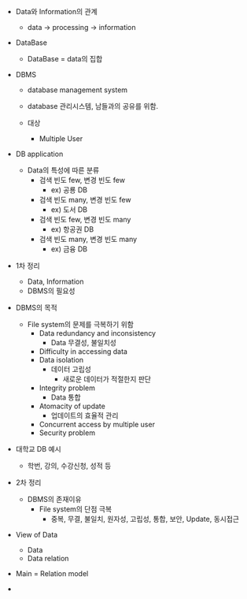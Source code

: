 - Data와 Information의 관계
	- data -> processing -> information
- DataBase
	- DataBase = data의 집합
- DBMS 
	- database management system
	- database 관리시스템, 남들과의 공유를 위함.
	
	- 대상
		- Multiple User
- DB application
	- Data의 특성에 따른 분류
		- 검색 빈도 few, 변경 빈도 few
			- ex) 공룡 DB
		- 검색 빈도 many, 변경 빈도 few
			- ex) 도서 DB
		-  검색 빈도 few, 변경 빈도 many
			- ex) 항공권 DB
		-  검색 빈도 many, 변경 빈도 many
			- ex) 금융 DB
-  1차 정리
	- Data, Information
	- DBMS의 필요성

- DBMS의 목적
	- File system의 문제를 극복하기 위함
		- Data redundancy and inconsistency
			- Data 무결성, 불일치성
		- Difficulty in accessing data
		- Data isolation
			- 데이터 고립성
				- 새로운 데이터가 적절한지 판단
		- Integrity problem
			- Data 통합
		- Atomacity of update
			- 업데이트의 효율적 관리
		- Concurrent access by multiple user
		- Security problem	
-  대학교 DB 예시
	- 학번, 강의, 수강신청, 성적 등
-  2차 정리
	- DBMS의 존재이유
		- File system의 단점 극복
			- 중복, 무결, 불일치, 원자성, 고립성, 통합, 보안, Update, 동시접근

- View of Data
	- Data
	- Data relation
- Main = Relation model
- 
	

